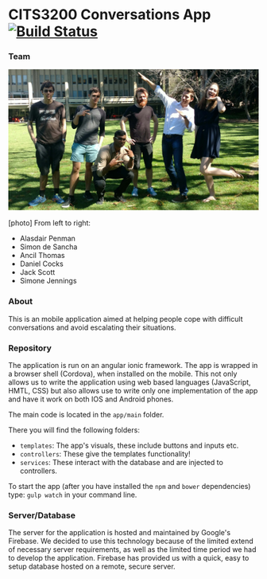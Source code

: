 # CITS3200 Conversations App [![Build Status](https://travis-ci.org/jackrobertscott/cits3200-conversation-app.svg?branch=stage)](https://travis-ci.org/jackrobertscott/cits3200-conversation-app)

### Team

![Team](https://raw.githubusercontent.com/jackrobertscott/cits3200-conversation-app/stage/TEAM.jpg)

[photo] From left to right:

- Alasdair Penman
- Simon de Sancha
- Ancil Thomas
- Daniel Cocks
- Jack Scott
- Simone Jennings

### About

This is an mobile application aimed at helping people cope with difficult conversations and avoid escalating their situations.

### Repository

The application is run on an angular ionic framework. The app is wrapped in a browser shell (Cordova), when installed on the mobile. This not only allows us to write the application using web based languages (JavaScript, HMTL, CSS) but also allows use to write only one implementation of the app and have it work on both IOS and Android phones.

The main code is located in the `app/main` folder.

There you will find the following folders:
* `templates`: The app's visuals, these include buttons and inputs etc.
* `controllers`: These give the templates functionality!
* `services`: These interact with the database and are injected to controllers.

To start the app (after you have installed the `npm` and `bower` dependencies) type: `gulp watch` in your command line.

### Server/Database

The server for the application is hosted and maintained by Google's Firebase. We decided to use this technology because of the limited extend of necessary server requirements, as well as the limited time period we had to develop the application. Firebase has provided us with a quick, easy to setup database hosted on a remote, secure server.
